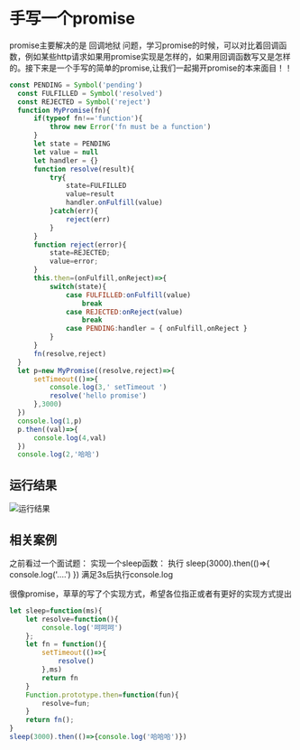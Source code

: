 # 手写一个promise
promise主要解决的是 回调地狱 问题，学习promise的时候，可以对比着回调函数，例如某些http请求如果用promise实现是怎样的，如果用回调函数写又是怎样的。接下来是一个手写的简单的promise,让我们一起揭开promise的本来面目！！

```javascript
const PENDING = Symbol('pending')
  const FULFILLED = Symbol('resolved')
  const REJECTED = Symbol('reject')
  function MyPromise(fn){
      if(typeof fn!=='function'){
          throw new Error('fn must be a function')
      }
      let state = PENDING
      let value = null
      let handler = {}
      function resolve(result){
          try{
              state=FULFILLED
              value=result
              handler.onFulfill(value)
          }catch(err){
              reject(err)
          }
      }
      function reject(error){
          state=REJECTED;
          value=error;
      }
      this.then=(onFulfill,onReject)=>{
          switch(state){
              case FULFILLED:onFulfill(value) 
                  break
              case REJECTED:onReject(value)
                  break
              case PENDING:handler = { onFulfill,onReject }
          }
      }
      fn(resolve,reject)
  }
  let p=new MyPromise((resolve,reject)=>{
      setTimeout(()=>{
          console.log(3,' setTimeout ')
          resolve('hello promise')
      },3000)
  })
  console.log(1,p)
  p.then((val)=>{
      console.log(4,val)
  })
  console.log(2,'哈哈')
```
## 运行结果
![运行结果](http://blog.huifly.top/img/promise001.png)

## 相关案例
之前看过一个面试题：
实现一个sleep函数：
执行
sleep(3000).then(()=>{
   console.log('....')
})
满足3s后执行console.log

很像promise，草草的写了个实现方式，希望各位指正或者有更好的实现方式提出
```javascript
let sleep=function(ms){
    let resolve=function(){
        console.log('呵呵呵')
    };
    let fn = function(){
        setTimeout(()=>{
            resolve()
        },ms)
        return fn
    } 
    Function.prototype.then=function(fun){
        resolve=fun;
    }
    return fn();
}
sleep(3000).then(()=>{console.log('哈哈哈')})
```
